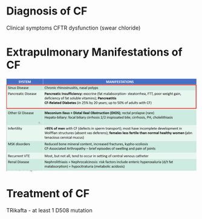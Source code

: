 
# Diagnosis of CF
Clinical symptoms
CFTR dysfunction (swear chloride)
# Extrapulmonary Manifestations of CF
![](_attachments/Pasted%20image%2020231010191352.png)

# Treatment of CF

TRikafta - at least 1 D508 mutation